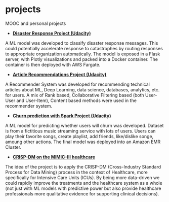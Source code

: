 # projects
MOOC and personal projects

- [**Disaster Response Project (Udacity)**](./DisasterResponse)

A ML model was developed to classify disaster response messages. This could potentially accelerate response to catastrophes by routing responses to appropriate organization automatically. The model is exposed in a Flask server, with Plotly visualizations and packed into a Docker container. The container is then deployed with AWS Fargate.

- [**Article Recommendations Project (Udacity)**](./recommendations)

A Recommender System was developed for recommending technical articles about ML, Deep Learning, data science, databases, analytics, etc. for users. A mix of Rank based, Collaborative Filtering based (both User-User and User-Item), Content based methods were used in the recommender system.

- [**Churn prediction with Spark Project (Udacity)**](./spark-churn)

A ML model for predicting whether users will churn was developed. Dataset is from a fictitious music streaming service with lots of users. Users can play their favorite songs, create playlist, add friends, like/dislike songe, amoung other actions. The final model was deployed into an Amazon EMR Cluster.

- [**CRISP-DM on the MIMIC-III healthcare**](./crisp-mimic)

The idea of the project is to apply the CRISP-DM (Cross-Industry Standard Process for Data Mining) process in the context of Healthcare, more specifically for Intensive Care Units (ICUs). By being more data-driven we could rapidly improve the treatments and the healthcare system as a whole (not just with ML models with predictive power but also provide healthcare professionals more qualitative evidence for supporting clinical decisions).